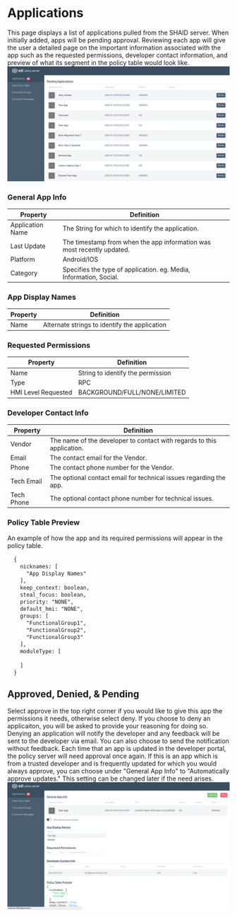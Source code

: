 # Applications
This page displays a list of applications pulled from the SHAID server. When initially added, apps will be pending approval. Reviewing each app will give the user a detailed page on the important information associated with the app such as the requested permissions, developer contact information, and preview of what its segment in the policy table would look like.
![Applications-List](./assets/Applications-List.png)
### General App Info
| Property | Definition |
|----------|---------|
| Application Name | The String for which to identify the application. |
| Last Update | The timestamp from when the app information was most recently updated. |
| Platform | Android/IOS |
| Category | Specifies the type of application. eg. Media, Information, Social. |

### App Display Names
| Property | Definition |
|----------|---------|
| Name   | Alternate strings to identify the application |

### Requested Permissions
| Property | Definition |
|----------|---------|
| Name        | String to identify the permission |
| Type | RPC  |
| HMI Level Requested | BACKGROUND/FULL/NONE/LIMITED   |

### Developer Contact Info
| Property | Definition |
|----------|---------|
| Vendor | The name of the developer to contact with regards to this application. |
| Email | The contact email for the Vendor. |
| Phone | The contact phone number for the Vendor. |
| Tech Email | The optional contact email for technical issues regarding the app. |
| Tech Phone | The optional contact phone number for technical issues. |


### Policy Table Preview
An example of how the app and its required permissions will appear in the policy table.
```
  {
    nicknames: [
      "App Display Names"
    ],
    keep_context: boolean,
    steal_focus: boolean,
    priority: "NONE",
    default_hmi: "NONE",
    groups: [
      "FunctionalGroup1",
      "FunctionalGroup2",
      "FunctionalGroup3"
    ],
    moduleType: [

    ]
  }
```
## Approved, Denied, & Pending
Select approve in the top right corner if you would like to give this app the permissions it needs, otherwise select deny. If you choose to deny an applicaiton, you will be asked to provide your reasoning for doing so. Denying an application will notify the developer and any feedback will be sent to the developer via email. You can also choose to send the notification without feedback. Each time that an app is updated in the developer portal, the policy server will need approval once again. If this is an app which is from a trusted developer and is frequently updated for which you would always approve, you can choose under "General App Info" to "Automatically approve updates." This setting can be changed later if the need arises.
![App-Details](./assets/App-Details.png)